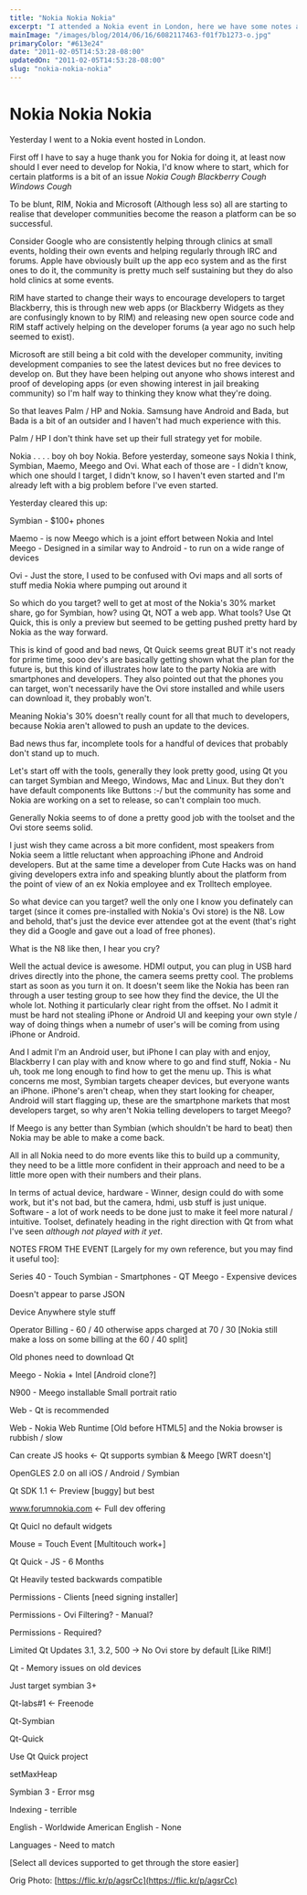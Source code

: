 ```yaml
---
title: "Nokia Nokia Nokia"
excerpt: "I attended a Nokia event in London, here we have some notes as well as comments on the way Nokia positioned themselves at the event."
mainImage: "/images/blog/2014/06/16/6082117463-f01f7b1273-o.jpg"
primaryColor: "#613e24"
date: "2011-02-05T14:53:28-08:00"
updatedOn: "2011-02-05T14:53:28-08:00"
slug: "nokia-nokia-nokia"
---
```


# Nokia Nokia Nokia 

Yesterday I went to a Nokia event hosted in London.

First off I have to say a huge thank you for Nokia for doing it, at least now should I ever need to develop for Nokia, I'd know where to start, which for certain platforms is a bit of an issue *Nokia Cough* *Blackberry Cough* *Windows Cough* 

To be blunt, RIM, Nokia and Microsoft (Although less so) all are starting to realise that developer communities become the reason a platform can be so successful.

Consider Google who are consistently helping through clinics at small events, holding their own events and helping regularly through IRC and forums. Apple have obviously built up the app eco system and as the first ones to do it, the community is pretty much self sustaining but they do also hold clinics at some events.

RIM have started to change their ways to encourage developers to target Blackberry, this is through new web apps (or Blackberry Widgets as they are confusingly known to by RIM) and releasing new open source code and RIM staff actively helping on the developer forums (a year ago no such help seemed to exist).

Microsoft are still being a bit cold with the developer community, inviting development companies to see the latest devices but no free devices to develop on. But they have been helping out anyone who shows interest and proof of developing apps (or even showing interest in jail breaking community) so I'm half way to thinking they know what they're doing.

So that leaves Palm / HP and Nokia. Samsung have Android and Bada, but Bada is a bit of an outsider and I haven't had much experience with this.

Palm / HP I don't think have set up their full strategy yet for mobile.

Nokia . . . . boy oh boy Nokia. Before yesterday, someone says Nokia I think, Symbian, Maemo, Meego and Ovi. What each of those are - I didn't know, which one should I target, I didn't know, so I haven't even started and I'm already left with a big problem before I've even started. 

Yesterday cleared this up:

Symbian - $100+ phones

Maemo - is now Meego which is a joint effort between Nokia and Intel Meego - Designed in a similar way to Android - to run on a wide range of devices

Ovi - Just the store, I used to be confused with Ovi maps and all sorts of stuff media Nokia where pumping out around it

So which do you target? well to get at most of the Nokia's 30% market share, go for Symbian, how? using Qt, NOT a web app. What tools? Use Qt Quick, this is only a preview but seemed to be getting pushed pretty hard by Nokia as the way forward.

This is kind of good and bad news, Qt Quick seems great BUT it's not ready for prime time, sooo dev's are basically getting shown what the plan for the future is, but this kind of illustrates how late to the party Nokia are with smartphones and developers. They also pointed out that the phones you can target, won't necessarily have the Ovi store installed and while users can download it, they probably won't.

Meaning Nokia's 30% doesn't really count for all that much to developers, because Nokia aren't allowed to push an update to the devices.

Bad news thus far, incomplete tools for a handful of devices that probably don't stand up to much.

Let's start off with the tools, generally they look pretty good, using Qt you can target Symbian and Meego, Windows, Mac and Linux. But they don't have default components like Buttons :-/ but the community has some and Nokia are working on a set to release, so can't complain too much. 

Generally Nokia seems to of done a pretty good job with the toolset and the Ovi store seems solid.

I just wish they came across a bit more confident, most speakers from Nokia seem a little reluctant when approaching iPhone and Android developers. But at the same time a developer from Cute Hacks was on hand giving developers extra info and speaking bluntly about the platform from the point of view of an ex Nokia employee and ex Trolltech employee.

So what device can you target? well the only one I know you definately can target (since it comes pre-installed with Nokia's Ovi store) is the N8. Low and behold, that's just the device ever attendee got at the event (that's right they did a Google and gave out a load of free phones).

What is the N8 like then, I hear you cry?

Well the actual device is awesome. HDMI output, you can plug in USB hard drives directly into the phone, the camera seems pretty cool. The problems start as soon as you turn it on. It doesn't seem like the Nokia has been ran through a user testing group to see how they find the device, the UI the whole lot. Nothing it particularly clear right from the offset. No I admit it must be hard not stealing iPhone or Android UI and keeping your own style / way of doing things when a numebr of user's will be coming from using iPhone or Android.

And I admit I'm an Android user, but iPhone I can play with and enjoy, Blackberry I can play with and know where to go and find stuff, Nokia - Nu uh, took me long enough to find how to get the menu up. This is what concerns me most, Symbian targets cheaper devices, but everyone wants an iPhone. iPhone's aren't cheap, when they start looking for cheaper, Android will start flagging up, these are the smartphone markets that most developers target, so why aren't Nokia telling developers to target Meego?

If Meego is any better than Symbian (which shouldn't be hard to beat) then Nokia may be able to make a come back. 

All in all Nokia need to do more events like this to build up a community, they need to be a little more confident in their approach and need to be a little more open with their numbers and their plans.

In terms of actual device, hardware - Winner, design could do with some work, but it's not bad, but the camera, hdmi, usb stuff is just unique. Software - a lot of work needs to be done just to make it feel more natural / intuitive. Toolset, definately heading in the right direction with Qt from what I've seen *although not played with it yet*. 

NOTES FROM THE EVENT [Largely for my own reference, but you may find it useful too]:

Series 40 - Touch
Symbian - Smartphones - QT
Meego - Expensive devices

Doesn't appear to parse JSON

Device Anywhere style stuff

Operator Billing - 60 / 40 otherwise apps charged at 70 / 30 [Nokia still make a loss on some billing at the 60 / 40 split]

Old phones need to download Qt

Meego - Nokia + Intel [Android clone?]

N900 - Meego installable Small portrait ratio

Web - Qt is recommended

Web - Nokia Web Runtime [Old before HTML5] and the Nokia browser is rubbish / slow

Can create JS hooks <\- Qt supports symbian & Meego [WRT doesn't]

OpenGLES 2.0 on all iOS / Android / Symbian

Qt SDK 1.1 <\- Preview [buggy] but best 

www.forumnokia.com <\- Full dev offering

Qt Quicl no default widgets

Mouse = Touch Event [Multitouch work+]

Qt Quick - JS - 6 Months

Qt Heavily tested backwards compatible

Permissions - Clients [need signing installer]

Permissions - Ovi Filtering? - Manual?

Permissions - Required?

Limited Qt Updates 3.1, 3.2, 500 -> No Ovi store by default [Like RIM!]

Qt - Memory issues on old devices

Just target symbian 3+

Qt-labs#1 <\- Freenode

Qt-Symbian

Qt-Quick

Use Qt Quick project 

setMaxHeap 

Symbian 3 - Error msg

Indexing - terrible 

English - Worldwide 
American English - None 

Languages - Need to match 

[Select all devices supported to get through the store easier]

Orig Photo: [https://flic.kr/p/agsrCc](https://flic.kr/p/agsrCc)